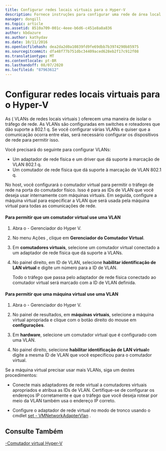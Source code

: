 ```yaml
---
title: Configurar redes locais virtuais para o Hyper-V
description: Fornece instruções para configurar uma rede de área local virtual (VLAN) para uso por máquinas virtuais em um host Hyper-V.
manager: dongill
ms.topic: article
ms.assetid: 8510a709-001c-4eee-b6d6-c451e8a8a836
author: kbdazure
ms.author: kathydav
ms.date: 10/11/2016
ms.openlocfilehash: dea2da2d0a10839fd9fe69dbb7b3974290b85975
ms.sourcegitcommit: dfa48f77b751dbc34409aced628eb2f17c912f08
ms.translationtype: MT
ms.contentlocale: pt-BR
ms.lasthandoff: 08/07/2020
ms.locfileid: "87963612"
---
```

# <a name="configure-virtual-local-area-networks-for-hyper-v"></a>Configurar redes locais virtuais para o Hyper-V
As \( VLANs de redes locais virtuais \) oferecem uma maneira de isolar o tráfego de rede. As VLANs são configuradas em switches e roteadores que dão suporte a 802.1 q. Se você configurar várias VLANs e quiser que a comunicação ocorra entre elas, será necessário configurar os dispositivos de rede para permitir isso.

Você precisará do seguinte para configurar VLANs:

- Um adaptador de rede física e um driver que dá suporte à marcação de VLAN 802.1 q.
- Um comutador de rede física que dá suporte à marcação de VLAN 802.1 q.

No host, você configurará o comutador virtual para permitir o tráfego de rede na porta do comutador físico. Isso é para as IDs de VLAN que você deseja usar internamente com máquinas virtuais. Em seguida, configure a máquina virtual para especificar a VLAN que será usada pela máquina virtual para todas as comunicações de rede.

#### <a name="to-allow-a-virtual-switch-to-use-a-vlan"></a>Para permitir que um comutador virtual use uma VLAN

1. Abra o \- Gerenciador do Hyper V.

2. No menu Ações , clique em **Gerenciador do Comutador Virtual**.

3. Em **comutadores virtuais**, selecione um comutador virtual conectado a um adaptador de rede física que dá suporte a VLANs.

4. No painel direito, em ID de VLAN, selecione **habilitar identificação de LAN virtual** e digite um número para a ID de VLAN.

    Todo o tráfego que passa pelo adaptador de rede física conectado ao comutador virtual será marcado com a ID de VLAN definida.

#### <a name="to-allow-a-virtual-machine-to-use-a-vlan"></a>Para permitir que uma máquina virtual use uma VLAN

1. Abra o \- Gerenciador do Hyper V.

2. No painel de resultados, em **máquinas virtuais**, selecione a máquina virtual apropriada e clique com o botão direito do mouse em **configurações**.

3. Em **hardware**, selecione um comutador virtual que é configurado com uma VLAN.

4. No painel direito, selecione **habilitar identificação de LAN virtual**e digite a mesma ID de VLAN que você especificou para o comutador virtual.

Se a máquina virtual precisar usar mais VLANs, siga um destes procedimentos:

- Conecte mais adaptadores de rede virtual a comutadores virtuais apropriados e atribua as IDs de VLAN. Certifique-se de configurar os endereços IP corretamente e que o tráfego que você deseja rotear por meio da VLAN também usa o endereço IP correto.

- Configure o adaptador de rede virtual no modo de tronco usando o cmdlet [set \- VMNetworkAdapterVlan](https://technet.microsoft.com/library/hh848475.aspx) .

## <a name="see-also"></a>Consulte Também

[\-Comutador virtual Hyper-V](https://technet.microsoft.com/windows-server-docs/networking/technologies/hyper-v-virtual-switch/hyper-v-virtual-switch)
